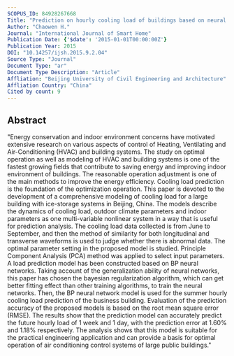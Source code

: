```yaml
---
SCOPUS_ID: 84928267668
Title: "Prediction on hourly cooling load of buildings based on neural networks"
Author: "Chaowen H."
Journal: "International Journal of Smart Home"
Publication Date: {'$date': '2015-01-01T00:00:00Z'}
Publication Year: 2015
DOI: "10.14257/ijsh.2015.9.2.04"
Source Type: "Journal"
Document Type: "ar"
Document Type Description: "Article"
Affliation: "Beijing University of Civil Engineering and Architecture"
Affliation Country: "China"
Cited by count: 9
---
```


## Abstract
"Energy conservation and indoor environment concerns have motivated extensive research on various aspects of control of Heating, Ventilating and Air-Conditioning (HVAC) and building systems. The study on optimal operation as well as modeling of HVAC and building systems is one of the fastest growing fields that contribute to saving energy and improving indoor environment of buildings. The reasonable operation adjustment is one of the main methods to improve the energy efficiency. Cooling load prediction is the foundation of the optimization operation. This paper is devoted to the development of a comprehensive modeling of cooling load for a large building with ice-storage systems in Beijing, China. The models describe the dynamics of cooling load, outdoor climate parameters and indoor parameters as one multi-variable nonlinear system in a way that is useful for prediction analysis. The cooling load data collected is from June to September, and then the method of similarity for both longitudinal and transverse waveforms is used to judge whether there is abnormal data. The optimal parameter setting in the proposed model is studied. Principle Component Analysis (PCA) method was applied to select input parameters. A load prediction model has been constructed based on BP neural networks. Taking account of the generalization ability of neural networks, this paper has chosen the bayesian regularization algorithm, which can get better fitting effect than other training algorithms, to train the neural networks. Then, the BP neural network model is used for the summer hourly cooling load prediction of the business building. Evaluation of the prediction accuracy of the proposed models is based on the root mean square error (RMSE). The results show that the prediction model can accurately predict the future hourly load of 1 week and 1 day, with the prediction error at 1.60% and 1.18% respectively. The analysis shows that this model is suitable for the practical engineering application and can provide a basis for optimal operation of air conditioning control systems of large public buildings."
